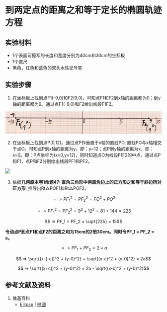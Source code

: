 # 到两定点的距离之和等于定长的椭圆轨迹方程

## 实验材料

- 1个表面可擦写的长度和宽度分别为40cm和30cm的坐标板
- 1个直尺
- 黑色，红色和蓝色的双头水性记号笔

## 实验步骤

1. 在坐标板上找到点F</sub>1</sub>(-9,0)和F</sub>2</sub>(9,0)。可知点F</sub>1</sub>和F</sub>2</sub>到x轴的距离都为0；到y轴的距离都为9。通过点F</sub>1</sub>(-9,0)和F</sub>2</sub>绘出线段F</sub>1</sub>F</sub>2</sub>。

![](/images/函数和极限/在2维坐标纸上感受n个点组成了任意形状的轮廓/到两定点的距离之和等于定长的椭圆轨迹方程/1a1.jpg)

2. 在坐标板上找到点P(0,12)。通过点P作垂直于x轴的直线PO, 直线PO与x轴相交于点O。可知点P到x轴的距离为y，即：y=12；点P到y轴的距离为x，即：x=0。即：P点坐标为(x=0,y=12)，同时知道点O为线段F</sub>1</sub>F</sub>2</sub>的中点。通过点P和F</sub>1</sub>，点P和F</sub>2</sub>分别绘出线段PF</sub>1</sub>和PF</sub>2</sub>。

![](/images/函数和极限/在2维坐标纸上感受n个点组成了任意形状的轮廓/到两定点的距离之和等于定长的椭圆轨迹方程/1a2.jpg)

3. 依据**几何原本卷1命题47: 直角三角形中两直角边上的正方形之和等于斜边所对正方形**, 推导出Rt△POF</sub>1</sub>和Rt△POF</sub>2</sub>。

$$ => PF_1^2 = PF_2^2 = FO^2 + PO^2$$

$$ => PF_1^2 = PF_2^2 = 9^2 + 12^2 = 81 + 144 = 225$$

$$ => PF_1 = PF_2 = \sqrt{225} = 15$$

**令动点P到点F</sub>1</sub>和点F</sub>2</sub>的距离之和为15cm的2倍30cm。同时令PF_1 = PF_2 = a。**

$$ => PF_1 + PF_2 = 2 × a$$

$$ => \sqrt{(x-(-c))^2 + (y-0)^2} +  \sqrt{(x-c)^2 + (y-0)^2} = 2a$$

$$ => \sqrt{(x+c))^2 + (y-0)^2} = 2a - \sqrt{(x-c)^2 + (y-0)^2}$$

## 参考文献及资料

1. 维基百科
	- [Ellipse](https://en.wikipedia.org/wiki/Ellipse) | [椭圆](https://zh.wikipedia.org/wiki/%E6%A4%AD%E5%9C%86) 

